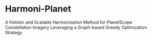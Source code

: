 # Harmoni-Planet
A Holistic and Scalable Harmonization Method for PlanetScope Constellation Imagery Leveraging a Graph-based Greedy Optimization Strategy
